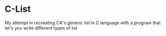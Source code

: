 # C-List
 My attempt in recreating C#'s generic list in C language with a program that let's you write different types of list
